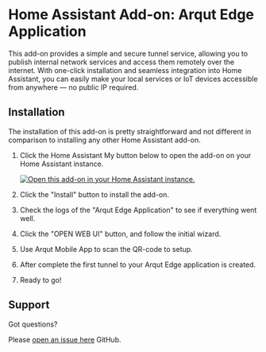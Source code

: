 # Home Assistant Add-on: Arqut Edge Application

This add-on provides a simple and secure tunnel service, allowing you to publish internal network services and access them remotely over the internet. With one-click installation and seamless integration into Home Assistant, you can easily make your local services or IoT devices accessible from anywhere — no public IP required.

## Installation

The installation of this add-on is pretty straightforward and not different in
comparison to installing any other Home Assistant add-on.

1. Click the Home Assistant My button below to open the add-on on your Home
   Assistant instance.

   [![Open this add-on in your Home Assistant instance.][addon-badge]][addon]

1. Click the "Install" button to install the add-on.
1. Check the logs of the "Arqut Edge Application" to see if everything went
   well.
1. Click the "OPEN WEB UI" button, and follow the initial wizard.
1. Use Arqut Mobile App to scan the QR-code to setup.
1. After complete the first tunnel to your Arqut Edge application is created.
1. Ready to go!

## Support

Got questions?

Please [open an issue here][issue] GitHub.

[addon-badge]: https://my.home-assistant.io/badges/supervisor_addon.svg
[addon]: https://my.home-assistant.io/redirect/supervisor_add_addon_repository/?repository_url=https%3A%2F%2Fgithub.com%2Ftphan267%2Ftunnel-ha-addon
[issue]: https://github.com/tphan267/tunnel-ha-addon/issues

